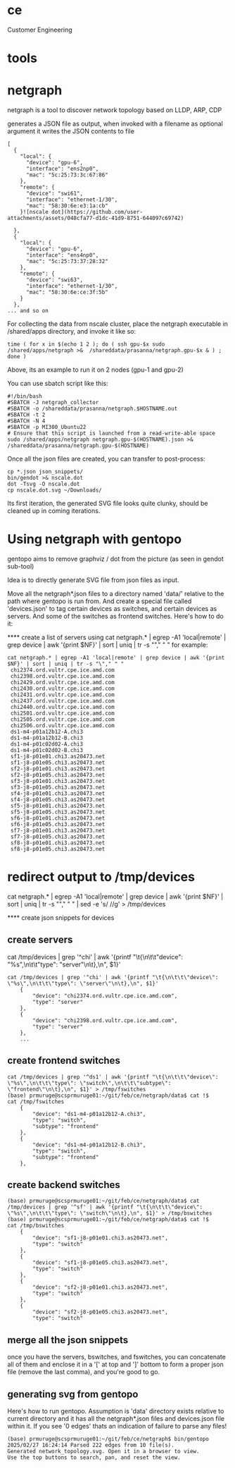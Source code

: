 # ce
Customer Engineering

# tools

# netgraph

netgraph is a tool to discover network topology based on LLDP, ARP, CDP

generates a JSON file as output, when invoked with a filename as optional argument it writes the JSON contents to file

```
[
  {
    "local": {
      "device": "gpu-6",
      "interface": "ens2np0",
      "mac": "5c:25:73:3c:67:86"
    },
    "remote": {
      "device": "swi61",
      "interface": "ethernet-1/30",
      "mac": "58:30:6e:e3:1a:cb"
    }![nscale dot](https://github.com/user-attachments/assets/048cfa77-d1dc-41d9-8751-644097c69742)

  },
  {
    "local": {
      "device": "gpu-6",
      "interface": "ens4np0",
      "mac": "5c:25:73:37:28:32"
    },
    "remote": {
      "device": "swi63",
      "interface": "ethernet-1/30",
      "mac": "58:30:6e:ce:3f:5b"
    }
  },
... and so on

```

For collecting the data from nscale cluster, place the netgraph executable in /shared/apps directory, and invoke it like so:

```
time ( for x in $(echo 1 2 ); do ( ssh gpu-$x sudo /shared/apps/netgraph >&  /shareddata/prasanna/netgraph.gpu-$x & ) ; done )
```
Above, its an example to run it on 2 nodes (gpu-1 and gpu-2)

You can use sbatch script like this:

```
#!/bin/bash
#SBATCH -J netgraph_collector
#SBATCH -o /shareddata/prasanna/netgraph.$HOSTNAME.out
#SBATCH -t 2
#SBATCH -N 4
#SBATCH -p MI300_Ubuntu22
# Ensure that this script is launched from a read-write-able space
sudo /shared/apps/netgraph netgraph.gpu-$(HOSTNAME).json >&  /shareddata/prasanna/netgraph.gpu-$(HOSTNAME)
```


Once all the json files are created, you can transfer to post-process:

```
cp *.json json_snippets/
bin/gendot >& nscale.dot
dot -Tsvg -O nscale.dot
cp nscale.dot.svg ~/Downloads/
```

Its first iteration, the generated SVG file looks quite clunky, should be cleaned up in coming iterations.

# Using netgraph with gentopo

gentopo aims to remove graphviz / dot from the picture (as seen in gendot sub-tool)

Idea is to directly generate SVG file from json files as input.

Move all the netgraph*.json files to a directory named 'data/' relative to the path where gentopo is run from.
And create a special file called 'devices.json' to tag certain devices as switches, and certain devices as servers. And some of the switches as frontend switches. Here's how to do it:

**** create a list of servers using 
cat netgraph.* | egrep -A1 'local|remote' | grep device | awk '{print $NF}' | sort | uniq | tr -s "\"," " "
for example:
```
cat netgraph.* | egrep -A1 'local|remote' | grep device | awk '{print $NF}' | sort | uniq | tr -s "\"," " "
 chi2374.ord.vultr.cpe.ice.amd.com 
 chi2398.ord.vultr.cpe.ice.amd.com 
 chi2429.ord.vultr.cpe.ice.amd.com 
 chi2430.ord.vultr.cpe.ice.amd.com 
 chi2431.ord.vultr.cpe.ice.amd.com 
 chi2437.ord.vultr.cpe.ice.amd.com 
 chi2440.ord.vultr.cpe.ice.amd.com 
 chi2501.ord.vultr.cpe.ice.amd.com 
 chi2505.ord.vultr.cpe.ice.amd.com 
 chi2506.ord.vultr.cpe.ice.amd.com 
 ds1-m4-p01a12b12-A.chi3 
 ds1-m4-p01a12b12-B.chi3 
 ds1-m4-p01c02d02-A.chi3 
 ds1-m4-p01c02d02-B.chi3 
 sf1-j8-p01e01.chi3.as20473.net 
 sf1-j8-p01e05.chi3.as20473.net 
 sf2-j8-p01e01.chi3.as20473.net 
 sf2-j8-p01e05.chi3.as20473.net 
 sf3-j8-p01e01.chi3.as20473.net 
 sf3-j8-p01e05.chi3.as20473.net 
 sf4-j8-p01e01.chi3.as20473.net 
 sf4-j8-p01e05.chi3.as20473.net 
 sf5-j8-p01e01.chi3.as20473.net 
 sf5-j8-p01e05.chi3.as20473.net 
 sf6-j8-p01e01.chi3.as20473.net 
 sf6-j8-p01e05.chi3.as20473.net 
 sf7-j8-p01e01.chi3.as20473.net 
 sf7-j8-p01e05.chi3.as20473.net 
 sf8-j8-p01e01.chi3.as20473.net 
 sf8-j8-p01e05.chi3.as20473.net
```
# redirect output to /tmp/devices
cat netgraph.* | egrep -A1 'local|remote' | grep device | awk '{print $NF}' | sort | uniq | tr -s "\"," " " | sed -e 's/ //g' > /tmp/devices

**** create json snippets for devices
## create servers

cat /tmp/devices | grep '^chi' | awk '{printf "\t{\n\t\t\"device\": \"%s\",\n\t\t\"type\": \"server\"\n\t},\n", $1}'
```
cat /tmp/devices | grep '^chi' | awk '{printf "\t{\n\t\t\"device\": \"%s\",\n\t\t\"type\": \"server\"\n\t},\n", $1}'
	{
		"device": "chi2374.ord.vultr.cpe.ice.amd.com",
		"type": "server"
	},
	{
		"device": "chi2398.ord.vultr.cpe.ice.amd.com",
		"type": "server"
	},
	...
```
## create frontend switches
```
cat /tmp/devices | grep '^ds1' | awk '{printf "\t{\n\t\t\"device\": \"%s\",\n\t\t\"type\": \"switch\",\n\t\t\"subtype\": \"frontend\"\n\t},\n", $1}' > /tmp/fswitches
(base) prmuruge@scsprmuruge01:~/git/feb/ce/netgraph/data$ cat !$
cat /tmp/fswitches
	{
		"device": "ds1-m4-p01a12b12-A.chi3",
		"type": "switch",
		"subtype": "frontend"
	},
	{
		"device": "ds1-m4-p01a12b12-B.chi3",
		"type": "switch",
		"subtype": "frontend"
	},
```
## create backend switches
```
(base) prmuruge@scsprmuruge01:~/git/feb/ce/netgraph/data$ cat /tmp/devices | grep '^sf' | awk '{printf "\t{\n\t\t\"device\": \"%s\",\n\t\t\"type\": \"switch\"\n\t},\n", $1}' > /tmp/bswitches
(base) prmuruge@scsprmuruge01:~/git/feb/ce/netgraph/data$ cat !$
cat /tmp/bswitches
	{
		"device": "sf1-j8-p01e01.chi3.as20473.net",
		"type": "switch"
	},
	{
		"device": "sf1-j8-p01e05.chi3.as20473.net",
		"type": "switch"
	},
	{
		"device": "sf2-j8-p01e01.chi3.as20473.net",
		"type": "switch"
	},
	{
		"device": "sf2-j8-p01e05.chi3.as20473.net",
		"type": "switch"

```

## merge all the json snippets
once you have the servers, bswitches, and fswitches, you can concatenate all of them and enclose it in a '[' at top and ']' bottom to form a proper json file (remove the last comma), and you're good to go.

## generating svg from gentopo
Here's how to run gentopo. Assumption is 'data' directory exists relative to current directory and it has all the netgraph*.json files and devices.json file within it. If you see '0 edges' thats an indication of failure to parse any files!

```
(base) prmuruge@scsprmuruge01:~/git/feb/ce/netgraph$ bin/gentopo
2025/02/27 16:24:14 Parsed 222 edges from 10 file(s).
Generated network_topology.svg. Open it in a browser to view.
Use the top buttons to search, pan, and reset the view.
```